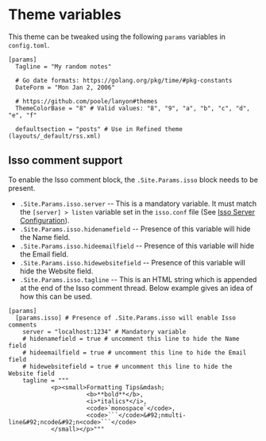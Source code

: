 # Theme variables

This theme can be tweaked using the following `params` variables in `config.toml`.

```
[params]
  Tagline = "My random notes"

  # Go date formats: https://golang.org/pkg/time/#pkg-constants
  DateForm = "Mon Jan 2, 2006"

  # https://github.com/poole/lanyon#themes
  ThemeColorBase = "8" # Valid values: "8", "9", "a", "b", "c", "d", "e", "f"

  defaultsection = "posts" # Use in Refined theme (layouts/_default/rss.xml)
```

## Isso comment support

To enable the Isso comment block, the `.Site.Params.isso` block needs to be present.

- `.Site.Params.isso.server` -- This is a mandatory variable. It must match the `[server] > listen` variable set in the `isso.conf` file (See [Isso Server Configuration][1]).
- `.Site.Params.isso.hidenamefield` -- Presence of this variable will hide the Name field.
- `.Site.Params.isso.hideemailfield` -- Presence of this variable will hide the Email field.
- `.Site.Params.isso.hidewebsitefield` -- Presence of this variable will hide the Website field.
- `.Site.Params.isso.tagline` -- This is an HTML string which is appended at the end of the Isso comment thread. Below example gives an idea of how this can be used.

```
[params]
  [params.isso] # Presence of .Site.Params.isso will enable Isso comments
    server = "localhost:1234" # Mandatory variable
    # hidenamefield = true # uncomment this line to hide the Name field
    # hideemailfield = true # uncomment this line to hide the Email field
    # hidewebsitefield = true # uncomment this line to hide the Website field
    tagline = """
            <p><small>Formatting Tips&mdash;
                      <b>**bold**</b>,
                      <i>*italics*</i>,
                      <code>`monospace`</code>,
                      <code>```</code>&#92;nmulti-line&#92;ncode&#92;n<code>```</code>
            </small></p>"""
```

[1]: https://posativ.org/isso/docs/configuration/server/
